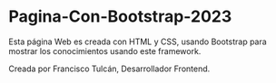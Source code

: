 # Pagina-Con-Bootstrap-2023

Esta página Web es creada con HTML y CSS, usando Bootstrap para mostrar los conocimientos usando este framework.

Creada por Francisco Tulcán, Desarrollador Frontend.
